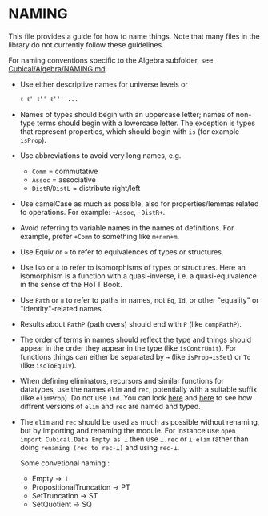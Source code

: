 NAMING
======

This file provides a guide for how to name things. Note that many
files in the library do not currently follow these guidelines.

For naming conventions specific to the Algebra subfolder, see
[Cubical/Algebra/NAMING.md](https://github.com/agda/cubical/blob/master/Cubical/Algebra/NAMING.md).

* Use either descriptive names for universe levels or
  ```
  ℓ ℓ' ℓ'' ℓ''' ...
  ```

* Names of types should begin with an uppercase letter; names of
  non-type terms should begin with a lowercase letter. The exception
  is types that represent properties, which should begin with `is`
  (for example `isProp`).

* Use abbreviations to avoid very long names, e.g.
  - `Comm` = commutative
  - `Assoc` = associative
  - `DistR`/`DistL` = distribute right/left

* Use camelCase as much as possible, also for properties/lemmas
  related to operations. For example: `+Assoc`, `·DistR+`.

* Avoid referring to variable names in the names of definitions.
  For example, prefer `+Comm` to something like `m+n≡n+m`.

* Use Equiv or `≃` to refer to equivalences of types or structures.

* Use Iso or `≅` to refer to isomorphisms of types or structures.
  Here an isomorphism is a function with a quasi-inverse, i.e. a
  quasi-equivalence in the sense of the HoTT Book.

* Use `Path` or `≡` to refer to paths in names, not `Eq`, `Id`, or
  other "equality" or "identity"-related names.

* Results about `PathP` (path overs) should end with `P` (like
  `compPathP`).

* The order of terms in names should reflect the type and things
  should appear in the order they appear in the type (like
  `isContrUnit`). For functions things can either be separated by `→`
  (like `isProp→isSet`) or `To` (like `isoToEquiv`).

* When defining eliminators, recursors and similar functions for datatypes,
  use the names `elim` and `rec`, potentially with a suitable suffix (like `elimProp`).
  Do not use `ind`.
  You can look
  [here](https://github.com/agda/cubical/blob/master/Cubical/HITs/SetQuotients/Properties.agda#L42-L92)
  and
  [here](https://github.com/agda/cubical/blob/master/Cubical/HITs/S1/Properties.agda#L14-L20)
  to see how diffrent versions of `elim` and `rec` are named and typed.

* The `elim` and `rec` should be used as much as possible without
  renaming, but by importing and renaming the module.
  For instance use `open import Cubical.Data.Empty as ⊥`
  then use `⊥.rec` or `⊥.elim` rather than doing
  `renaming (rec to rec-⊥)` and using `rec-⊥`.

  Some convetional naming :
  - Empty                   -> ⊥
  - PropositionalTruncation -> PT
  - SetTruncation           -> ST
  - SetQuotient             -> SQ
